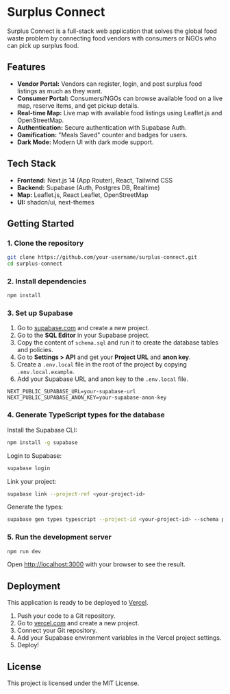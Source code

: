 # Surplus Connect

Surplus Connect is a full-stack web application that solves the global food waste problem by connecting food vendors with consumers or NGOs who can pick up surplus food.

## Features

- **Vendor Portal:** Vendors can register, login, and post surplus food listings as much as they want.
- **Consumer Portal:** Consumers/NGOs can browse available food on a live map, reserve items, and get pickup details.
- **Real-time Map:** Live map with available food listings using Leaflet.js and OpenStreetMap.
- **Authentication:** Secure authentication with Supabase Auth.
- **Gamification:** "Meals Saved" counter and badges for users.
- **Dark Mode:** Modern UI with dark mode support.

## Tech Stack

- **Frontend:** Next.js 14 (App Router), React, Tailwind CSS
- **Backend:** Supabase (Auth, Postgres DB, Realtime)
- **Map:** Leaflet.js, React Leaflet, OpenStreetMap
- **UI:** shadcn/ui, next-themes

## Getting Started

### 1. Clone the repository

```bash
git clone https://github.com/your-username/surplus-connect.git
cd surplus-connect
```

### 2. Install dependencies

```bash
npm install
```

### 3. Set up Supabase

1.  Go to [supabase.com](https://supabase.com/) and create a new project.
2.  Go to the **SQL Editor** in your Supabase project.
3.  Copy the content of `schema.sql` and run it to create the database tables and policies.
4.  Go to **Settings > API** and get your **Project URL** and **anon key**.
5.  Create a `.env.local` file in the root of the project by copying `.env.local.example`.
6.  Add your Supabase URL and anon key to the `.env.local` file.

```
NEXT_PUBLIC_SUPABASE_URL=your-supabase-url
NEXT_PUBLIC_SUPABASE_ANON_KEY=your-supabase-anon-key
```

### 4. Generate TypeScript types for the database

Install the Supabase CLI:

```bash
npm install -g supabase
```

Login to Supabase:

```bash
supabase login
```

Link your project:

```bash
supabase link --project-ref <your-project-id>
```

Generate the types:

```bash
supabase gen types typescript --project-id <your-project-id> --schema public > src/types/database.types.ts
```

### 5. Run the development server

```bash
npm run dev
```

Open [http://localhost:3000](http://localhost:3000) with your browser to see the result.

## Deployment

This application is ready to be deployed to [Vercel](https://vercel.com/).

1.  Push your code to a Git repository.
2.  Go to [vercel.com](https://vercel.com/) and create a new project.
3.  Connect your Git repository.
4.  Add your Supabase environment variables in the Vercel project settings.
5.  Deploy!

## License

This project is licensed under the MIT License.
